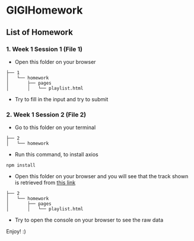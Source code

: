 # GIGIHomework

## List of Homework

### 1. Week 1 Session 1 (File 1)
* Open this folder on your browser
```
├── 1
│   └── homework
│       ├── pages
│       │   └── playlist.html
```
* Try to fill in the input and try to submit

### 2. Week 1 Session 2 (File 2)
* Go to this folder on your terminal
```
├── 2
│   └── homework
```
* Run this command, to install axios
```
npm install
```
* Open this folder on your browser and you will see that the track shown is retrieved from [this link](https://gist.githubusercontent.com/aryapradipta9/e6492383477803b233916e01f36d5465/raw/66942c739d66d3774303f84071696aa865a07077/single-sample.json)
```
├── 2
│   └── homework
│       ├── pages
│       │   └── playlist.html
```
* Try to open the console on your browser to see the raw data

Enjoy! :)